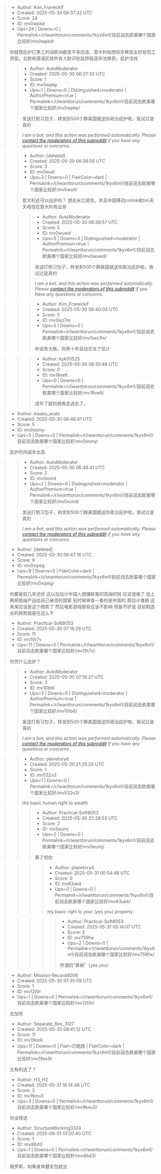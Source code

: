 > - Author: Kim_Franeckif
> - Created: 2025-05-30 06:37:32 UTC
> - Score: 24
> - ID: mv0wpkd
> - Ups=24 | Downs=0 | Permalink=/r/iwanttorun/comments/1kyx6m1/目前润去欧美哪个国家比较好/mv0wpkd/
>
> 你就想庇护打黑工的话欧洲都差不多应该。意大利和西班牙移民友好些但工资低。北欧和德语区排外有人脸识别监控驱逐非法移民，庇护没戏

>> - Author: AutoModerator
>> - Created: 2025-05-30 06:37:33 UTC
>> - Score: 1
>> - ID: mv0wpkp
>> - Ups=1 | Downs=0 | Distinguished=moderator | AuthorPremium=true | Permalink=/r/iwanttorun/comments/1kyx6m1/目前润去欧美哪个国家比较好/mv0wpkp/
>>
>> 发送打倒习包子，转发到500个群美国就送你政治庇护啦，我试过是真的
>> 
>> *I am a bot, and this action was performed automatically. Please [contact the moderators of this subreddit](/message/compose/?to=/r/iwanttorun) if you have any questions or concerns.*

>> - Author: [deleted]
>> - Created: 2025-05-30 06:38:56 UTC
>> - Score: 3
>> - ID: mv0wutl
>> - Ups=3 | Downs=0 | FlairColor=dark | Permalink=/r/iwanttorun/comments/1kyx6m1/目前润去欧美哪个国家比较好/mv0wutl/
>>
>> 意大利还可以庇护吗？ 想去米兰居住，并且中国移动cmlink和tim天天电信在意大利有业务

>>> - Author: AutoModerator
>>> - Created: 2025-05-30 06:38:57 UTC
>>> - Score: 5
>>> - ID: mv0wuwd
>>> - Ups=5 | Downs=0 | Distinguished=moderator | AuthorPremium=true | Permalink=/r/iwanttorun/comments/1kyx6m1/目前润去欧美哪个国家比较好/mv0wuwd/
>>>
>>> 发送打倒习包子，转发到500个群美国就送你政治庇护啦，我试过是真的
>>> 
>>> *I am a bot, and this action was performed automatically. Please [contact the moderators of this subreddit](/message/compose/?to=/r/iwanttorun) if you have any questions or concerns.*

>>> - Author: Kim_Franeckif
>>> - Created: 2025-05-30 06:40:04 UTC
>>> - Score: 5
>>> - ID: mv0wz7m
>>> - Ups=5 | Downs=0 | Permalink=/r/iwanttorun/comments/1kyx6m1/目前润去欧美哪个国家比较好/mv0wz7m/
>>>
>>> 听说有大赦。你黑十年自动合法了估计

>>> - Author: kyk00525
>>> - Created: 2025-05-30 08:35:46 UTC
>>> - Score: 0
>>> - ID: mv18ve6
>>> - Ups=0 | Downs=0 | Permalink=/r/iwanttorun/comments/1kyx6m1/目前润去欧美哪个国家比较好/mv18ve6/
>>>
>>> 成年了就別想再走過去了。

> - Author: hisako_arato
> - Created: 2025-05-30 06:46:41 UTC
> - Score: 5
> - ID: mv0xomy
> - Ups=5 | Downs=0 | Permalink=/r/iwanttorun/comments/1kyx6m1/目前润去欧美哪个国家比较好/mv0xomy/
>
> 庇护时间成本太高

>> - Author: AutoModerator
>> - Created: 2025-05-30 06:46:41 UTC
>> - Score: 2
>> - ID: mv0xond
>> - Ups=2 | Downs=0 | Distinguished=moderator | AuthorPremium=true | Permalink=/r/iwanttorun/comments/1kyx6m1/目前润去欧美哪个国家比较好/mv0xond/
>>
>> 发送打倒习包子，转发到500个群美国就送你政治庇护啦，我试过是真的
>> 
>> *I am a bot, and this action was performed automatically. Please [contact the moderators of this subreddit](/message/compose/?to=/r/iwanttorun) if you have any questions or concerns.*

> - Author: [deleted]
> - Created: 2025-05-30 06:47:16 UTC
> - Score: 9
> - ID: mv0xqwg
> - Ups=9 | Downs=0 | FlairColor=dark | Permalink=/r/iwanttorun/comments/1kyx6m1/目前润去欧美哪个国家比较好/mv0xqwg/
>
> 你要是前几年还好 这以后估计中国人想赚欧美的高端的钱 应该很难了 加上再把低端产品给自己亲信的国家 到时候审查一看你是中国的 那估计难搞 这未来应该是这个趋势了 然后电影游戏那些应该不影响 但是不好说 目前制造业的趋势就是在这么干

> - Author: Practical-Soft8053
> - Created: 2025-05-30 07:16:26 UTC
> - Score: 11
> - ID: mv10t7v
> - Ups=11 | Downs=0 | Permalink=/r/iwanttorun/comments/1kyx6m1/目前润去欧美哪个国家比较好/mv10t7v/
>
> 你凭什么庇护？

>> - Author: AutoModerator
>> - Created: 2025-05-30 07:16:27 UTC
>> - Score: 3
>> - ID: mv10tb6
>> - Ups=3 | Downs=0 | Distinguished=moderator | AuthorPremium=true | Permalink=/r/iwanttorun/comments/1kyx6m1/目前润去欧美哪个国家比较好/mv10tb6/
>>
>> 发送打倒习包子，转发到500个群美国就送你政治庇护啦，我试过是真的
>> 
>> *I am a bot, and this action was performed automatically. Please [contact the moderators of this subreddit](/message/compose/?to=/r/iwanttorun) if you have any questions or concerns.*

>> - Author: planetoryd
>> - Created: 2025-05-30 21:25:29 UTC
>> - Score: 1
>> - ID: mv532o3
>> - Ups=1 | Downs=0 | Permalink=/r/iwanttorun/comments/1kyx6m1/目前润去欧美哪个国家比较好/mv532o3/
>>
>> the basic human right to wealth

>>> - Author: Practical-Soft8053
>>> - Created: 2025-05-30 22:28:53 UTC
>>> - Score: 2
>>> - ID: mv5eumj
>>> - Ups=2 | Downs=0 | Permalink=/r/iwanttorun/comments/1kyx6m1/目前润去欧美哪个国家比较好/mv5eumj/
>>>
>>> 算了吧你

>>>> - Author: planetoryd
>>>> - Created: 2025-05-31 00:54:48 UTC
>>>> - Score: 0
>>>> - ID: mv63uk4
>>>> - Ups=0 | Downs=0 | Permalink=/r/iwanttorun/comments/1kyx6m1/目前润去欧美哪个国家比较好/mv63uk4/
>>>>
>>>> my basic right to your (yes you) property

>>>>> - Author: Practical-Soft8053
>>>>> - Created: 2025-05-31 05:14:07 UTC
>>>>> - Score: 2
>>>>> - ID: mv759fw
>>>>> - Ups=2 | Downs=0 | Permalink=/r/iwanttorun/comments/1kyx6m1/目前润去欧美哪个国家比较好/mv759fw/
>>>>>
>>>>> 所谓的“黄祸”（yes you）

> - Author: Mission-Record4006
> - Created: 2025-05-30 07:35:59 UTC
> - Score: 1
> - ID: mv12t0r
> - Ups=1 | Downs=0 | Permalink=/r/iwanttorun/comments/1kyx6m1/目前润去欧美哪个国家比较好/mv12t0r/
>
> 去加呗

> - Author: Separate_Box_3127
> - Created: 2025-05-30 08:41:12 UTC
> - Score: 11
> - ID: mv19ex9
> - Ups=11 | Downs=0 | Flair=已跑路 | FlairColor=dark | Permalink=/r/iwanttorun/comments/1kyx6m1/目前润去欧美哪个国家比较好/mv19ex9/
>
> 又有的选了？

> - Author: H3_H2
> - Created: 2025-05-31 16:14:48 UTC
> - Score: 3
> - ID: mv9knu3
> - Ups=3 | Downs=0 | Permalink=/r/iwanttorun/comments/1kyx6m1/目前润去欧美哪个国家比较好/mv9knu3/
>
> 你没得选

> - Author: StructureWorking3324
> - Created: 2025-06-01 07:07:40 UTC
> - Score: 1
> - ID: mvdlbd3
> - Ups=1 | Downs=0 | Permalink=/r/iwanttorun/comments/1kyx6m1/目前润去欧美哪个国家比较好/mvdlbd3/
>
> 俄罗斯，如果身体健全包就业

